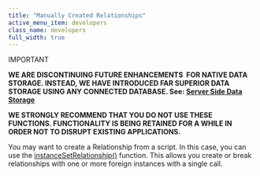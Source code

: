 ```yaml
---
title: "Manually Created Relationships"
active_menu_item: developers
class_name: developers
full_width: true
---
```



IMPORTANT

**WE ARE DISCONTINUING FUTURE ENHANCEMENTS  FOR NATIVE DATA STORAGE. INSTEAD, WE HAVE INTRODUCED FAR SUPERIOR DATA STORAGE USING ANY CONNECTED DATABASE. See: [Server Side Data Storage](/developers/documentation/product-guide/data-storage/server-side-data-storage/)**

**WE STRONGLY RECOMMEND THAT YOU DO NOT USE THESE FUNCTIONS. FUNCTIONALITY IS BEING RETAINED FOR A WHILE IN ORDER NOT TO DISRUPT EXISTING APPLICATIONS.**

You may want to create a Relationship from a script. In this case, you can use the [instanceSetRelationship()](/developers/documentation/scripting-apis/client-api/instance-data-functions/instancesetrelationship) function. This allows you create or break relationships with one or more foreign instances with a single call.

